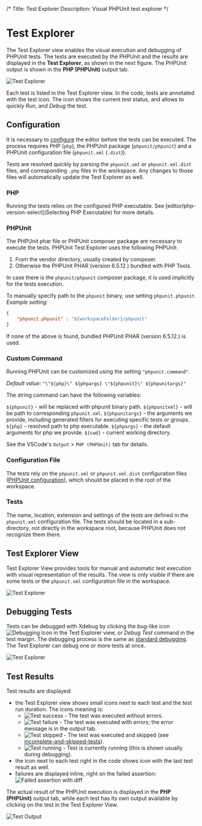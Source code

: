 /*
Title: Test Explorer
Description: Visual PHPUnit test explorer
*/

# Test Explorer

The Test Explorer view enables the visual execution and debugging of PHPUnit tests. The tests are executed by the PHPUnit and the results are displayed in the **Test Explorer**, as shown in the next figure. The PHPUnit output is shown in the **PHP (PHPUnit)** output tab.

![Test Explorer](imgs/test-view.png)

Each test is listed in the Test Explorer view. In the code, tests are annotated with the test icon. The icon shows the current test status, and allows to quickly *Run*, and *Debug* the test.

## Configuration

It is necessary to [configure](configuration) the editor before the tests can be executed. The process requires PHP (`php`), the PHPUnit package (`phpunit/phpunit`) and a PHPUnit configuration file (`phpunit.xml` (`.dist`)).

Tests are resolved quickly by parsing the `phpunit.xml` or `phpunit.xml.dist` files, and corresponding `.php` files in the workspace. Any changes to those files will automatically update the Test Explorer as well.

### PHP

Running the tests relies on the configured PHP executable. See [editor/php-version-select](Selecting PHP Executable) for more details.

### PHPUnit

The PHPUnit phar file or PHPUnit composer package are necessary to execute the tests. PHPUnit Test Explorer uses the following PHPUnit:

1. From the vendor directory, usually created by composer.
2. Otherwise the PHPUnit PHAR (version 6.5.12.) bundled with PHP Tools.

In case there is the `phpunit/phpunit` composer package, it is used implicitly for the tests execution.

To manually specify path to the `phpunit` binary, use setting `phpunit.phpunit`. *Example setting:*

```json
{
    "phpunit.phpunit" : "${workspaceFolder}/phpunit"
}
```

If none of the above is found, bundled PHPUnit PHAR (version 6.5.12.) is used.

### Custom Command

Running PHPUnit can be customized using the setting `"phpunit.command"`.

_Default value:_ `"\"${php}\" ${phpargs} \"${phpunit}\" ${phpunitargs}"`

The string command can have the following variables:

`${phpunit}` - will be replaced with phpunit binary path.
`${phpunitxml}` - will be path to corresponding `phpunit.xml`.
`${phpunitargs}` - the arguments we provide, including generated filters for executing specific tests or groups.
`${php}` - resolved path to php executable.
`${phpargs}` - the default arguments for php we provide.
`${cwd}` - current working directory.

See the VSCode's `Output` > `PHP (PHPUnit)` tab for details.

### Configuration File

The tests rely on the `phpunit.xml` or `phpunit.xml.dist` configuration files ([PHPUnit configuration](https://phpunit.de/manual/6.5/en/appendixes.configuration.html)), which should be placed in the root of the workspace.

### Tests

The name, location, extension and settings of the tests are defined in the `phpunit.xml` configuration file. 
The tests should be located in a sub-directory, not directly in the workspace root, because PHPUnit does not recognize them there.

## Test Explorer View

Test Explorer View provides tools for manual and automatic test execution with visual representation of the results. The view is only visible if there are some tests or the `phpunit.xml` configuration file in the workspace.

![Test Explorer](imgs/test-explorer.gif)

## Debugging Tests

Tests can be debugged with Xdebug by clicking the bug-like icon ![Debugging Icon](imgs/test-debuging.png) in the Test Explorer view, or *Debug Test* command in the test margin. The debugging process is the same as [standard debugging](Debug). The Test Explorer can debug one or more tests at once.

![Test Explorer](imgs/test-debug.gif)

## Test Results

Test results are displayed:

- the Test Explorer view shows small icons next to each test and the test run duration. The icons meaning is:
  * ![Test success](imgs/test-success.png) - The test was executed without errors.
  * ![Test failure](imgs/test-failure.png) - The test was executed with errors; the error message is in the output tab.
  * ![Test skipped](imgs/test-skipped.png) - The test was executed and skipped (see [incomplete-and-skipped-tests](https://phpunit.de/manual/6.5/en/incomplete-and-skipped-tests.html)).
  * ![Test running](imgs/test-running.png) - Test is currently running (this is shown usually during debugging).
- the icon next to each test right in the code shows icon with the last test result as well.
- failures are displayed inline, right on the failed assertion:
  ![Failed assertion with diff](imgs/test-diff.png)

The actual result of the PHPUnit execution is displayed in the **PHP (PHPUnit)** output tab, while each test has its own output available by clicking on the test in the Test Explorer View.

![Test Output](imgs/test-output.png)
